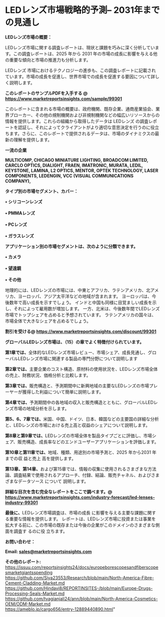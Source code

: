 # LEDレンズ市場戦略的予測– 2031年までの見通し

<strong><b>LEDレンズ市場の概要：</b></strong>

LEDレンズ市場に関する調査レポートは、現状と課題を巧みに深く分析しています。この調査レポートは、2025 年から 2031 年の市場の成長に影響を与える他の重要な傾向と市場の推進力も分析します。

LEDレンズ 市場におけるテクノロジーの進歩も、この調査レポートに記載されています。市場の成長を促進し、世界市場での成長を促進する要因について詳しく説明します。

<strong>このレポートのサンプルPDFを入手する @ <a href=https://www.marketreportsinsights.com/sample/99301>https://www.marketreportsinsights.com/sample/99301</a></strong>

このレポートに含まれる市場の概要は、政府機関、既存企業、通商産業協会、業界ブローカー、その他の規制機関および非規制機関などの幅広いリソースからの情報を提供します。これらの組織から取得したデータは LEDレンズ の調査レポートを認証し、それによってクライアントがより適切な意思決定を行うのに役立ちます。さらに、このレポートで提供されるデータは、市場のダイナミクスの最新の理解を提供します。

<strong>一流の企業</strong>

<strong><b>MULTICOMP, CHICAGO MINIATURE LIGHTING, BROADCOM LIMITED, CARCLO OPTICS, DIALIGHT, FRAEN, IMATRONIC, MURATA, LEDIL, KEYSTONE, LAMINA, L2 OPTICS, MENTOR, OPTEK TECHNOLOGY, LASER COMPONENTS, LEDENGIN, VCC (VISUAL COMMUNICATIONS COMPANY),</b></strong>

<strong><b>タイプ別の市場セグメント、カバー：</b></strong>

<strong>• シリコーンレンズ<br><br>•  PMMAレンズ<br><br>•  PCレンズ<br><br>• ガラスレンズ</strong>

<strong><b>アプリケーション別の市場セグメントは、次のように分類できます。</b></strong>

<strong>• カメラ<br><br>• 望遠鏡<br><br>• その他</strong>

 地理的には、LEDレンズの市場には、中東とアフリカ、ラテンアメリカ、北アメリカ、ヨーロッパ、アジア太平洋などの地域が含まれます。 ヨーロッパは、今後数年で高い成長を示すでしょう。 インドと中国も同様に目覚ましい成長を示し、それによって雇用数が増加します。 一方、北米は、今後数年間でLEDレンズ市場でトップシェアを占めると予想されています。 ラテンアメリカの国々は、市場全体で大きなシェアを占めるでしょう。

<strong>割引を受ける@ <a href=https://www.marketreportsinsights.com/discount/99301>https://www.marketreportsinsights.com/discount/99301</a></strong>

<strong><b>グローバルLEDレンズ市場は、（15）の章でよく特徴付けられています。</b></strong>

<strong><b>第</b></strong><strong><b>1章では、</b></strong>全体的なLEDレンズ市場レビュー、市場シェア、成長見通し、グローバルLEDレンズ市場に関連する製品の専門分野について説明します

<strong><b>第2章では、</b></strong>主要企業のコスト構造、原材料の使用状況を、LEDレンズ市場全体の売上、財務状況、価格分析と比較します。

<strong><b>第3章では、</b></strong>販売構造と、予測期間中に新興地域の主要なLEDレンズの市場プレーヤーが獲得した利益について簡単に説明します。

<strong><b>第4章では、</b></strong>予測期間中の各地域の収入と販売構造とともに、グローバルLEDレンズ市場の地域分析を示します。

<strong><b>第5、6、7章では、</b></strong>米国、中国、ドイツ、日本、韓国などの主要国の詳細な分析と、LEDレンズの市場における売上高と収益のシェアについて説明します。

<strong><b>第8章と第9章では、</b></strong>LEDレンズの市場全体を製品タイプごとに評価し、市場シェア、販売構造、成長率などのエンドユーザーアプリケーションを評価します。

<strong><b>第10章と第11章では、</b></strong>地域、種類、用途別の市場予測と、2025 年から2031 年までの収 益と売上 高を提供します。

<strong><b>第13章、第14章、</b></strong>および第15章では、情報の収集に使用されるさまざまな方法論、調査結果で使用されるアプローチ、付録、結論、販売チャネル、およびさまざまなデータソース について 説明します。

<strong>詳細な目次を含む完全なレポートをここで調べます。@ <a href=https://www.marketreportsinsights.com/industry-forecast/led-lenses-industry-99301>https://www.marketreportsinsights.com/industry-forecast/led-lenses-industry-99301</a></strong>

<strong><b>最後に、</b></strong>LEDレンズ市場調査は、市場の成長 に影響を</a>与える主要な課題に関する重要な情報を提供します。 レポートは、LEDレンズ市場に投資または事業を拡大する前に、この市場の既存または今後の企業がこのドメインのさまざまな側面を調査す るのに役 立ちます。

<strong><b>お問い合わせ：</b></strong>

<strong>Email: </strong><a href=mailto:sales@marketreportsinsights.com><strong>sales@marketreportsinsights.com</strong></a>

<strong>その他のレポート:</strong>
<br>
<a href=https://issuu.com/reportsinsights24/docs/europeborescopesandfiberscopesmarketgiantsspending>https://issuu.com/reportsinsights24/docs/europeborescopesandfiberscopesmarketgiantsspending</a>
<br>
<a href=https://github.com/Siya23553/Research/blob/main/North-America-Fibre-Cement-Cladding-Market.md>https://github.com/Siya23553/Research/blob/main/North-America-Fibre-Cement-Cladding-Market.md</a>
<br>
<a href=https://github.com/Hindavi8/REPORTINSITES-/blob/main/Europe-Drugs-Processing-Seals-Market.md>https://github.com/Hindavi8/REPORTINSITES-/blob/main/Europe-Drugs-Processing-Seals-Market.md</a>
<br>
<a href=https://github.com/tyagianjali24/ann/blob/main/North-America-Cosmetics-OEM/ODM-Market.md>https://github.com/tyagianjali24/ann/blob/main/North-America-Cosmetics-OEM/ODM-Market.md</a>
<br>
<a href=https://ameblo.jp/cargo656/entry-12889440890.html>https://ameblo.jp/cargo656/entry-12889440890.html</a>"
